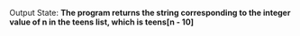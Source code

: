 Output State: **The program returns the string corresponding to the integer value of n in the teens list, which is teens[n - 10]**